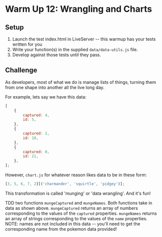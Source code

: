 # Warm Up 12: Wrangling and Charts

## Setup

1. Launch the test index.html in LiveServer -- this warmup has your tests written for you
1. Write your function(s) in the supplied `data/data-utils.js` file.
1. Develop against those tests until they pass.

## Challenge

As developers, most of what we do is manage lists of things, turning them from one shape into another all the live long day.

For example, lets say we have this data:

```js
[
    {
        captured: 4,
        id: 5,
    },
    {
        captured: 2,
        id: 10,
    },
    {
        captured: 0,
        id: 21,
    },
];
```

However, `chart.js` for whatever reason likes data to be in these form:

```js
[3, 5, 6, 7, 2][('charmander', 'squirtle', 'pidgey')];
```

This transformation is called 'munging' or 'data wrangling'. And it's fun!

TDD two functions `mungeCaptured` and `mungeNames`. Both functions take in data as shown above. `mungeCaptured` returns an array of numbers corresponding to the values of the `captured` properties. `mungeNames` returns an array of strings corresponding to the values of the `name` properties. NOTE: names are not included in this data -- you'll need to get the corresponding name from the pokemon data provided!
